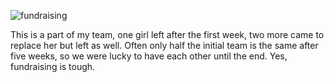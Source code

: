 ![fundraising](/fundraising.jpg)

This is a part of my team, one girl left after the first week, two more came to replace her but left as well. Often only half the initial team is the same after five weeks, so we were lucky to have each other until the end. Yes, fundraising is tough.